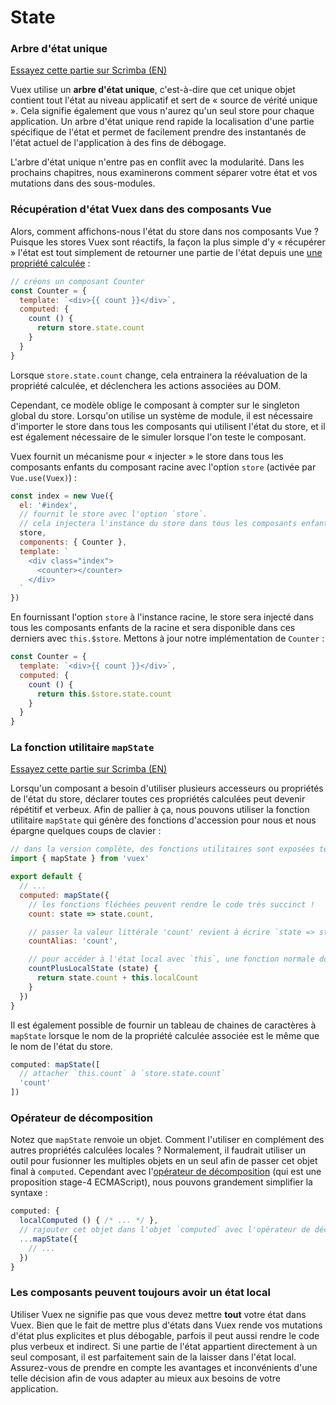 # State

### Arbre d'état unique

<div class="scrimba"><a href="https://scrimba.com/p/pnyzgAP/cWw3Zhb" target="_blank" rel="noopener noreferrer">Essayez cette partie sur Scrimba (EN)</a></div>

Vuex utilise un **arbre d'état unique**, c'est-à-dire que cet unique objet contient tout l'état au niveau applicatif et sert de « source de vérité unique ». Cela signifie également que vous n'aurez qu'un seul store pour chaque application. Un arbre d'état unique rend rapide la localisation d'une partie spécifique de l'état et permet de facilement prendre des instantanés de l'état actuel de l'application à des fins de débogage.

L'arbre d'état unique n'entre pas en conflit avec la modularité. Dans les prochains chapitres, nous examinerons comment séparer votre état et vos mutations dans des sous-modules.

### Récupération d'état Vuex dans des composants Vue

Alors, comment affichons-nous l'état du store dans nos composants Vue ? Puisque les stores Vuex sont réactifs, la façon la plus simple d'y « récupérer » l'état est tout simplement de retourner une partie de l'état depuis une [une propriété calculée](https://fr.vuejs.org/guide/computed.html) :

``` js
// créons un composant Counter
const Counter = {
  template: `<div>{{ count }}</div>`,
  computed: {
    count () {
      return store.state.count
    }
  }
}
```

Lorsque `store.state.count` change, cela entrainera la réévaluation de la propriété calculée, et déclenchera les actions associées au DOM.

Cependant, ce modèle oblige le composant à compter sur le singleton global du store. Lorsqu'on utilise un système de module, il est nécessaire d'importer le store dans tous les composants qui utilisent l'état du store, et il est également nécessaire de le simuler lorsque l'on teste le composant.

Vuex fournit un mécanisme pour « injecter » le store dans tous les composants enfants du composant racine avec l'option `store` (activée par `Vue.use(Vuex)`) :

``` js
const index = new Vue({
  el: '#index',
  // fournit le store avec l'option `store`.
  // cela injectera l'instance du store dans tous les composants enfants.
  store,
  components: { Counter },
  template: `
    <div class="index">
      <counter></counter>
    </div>
  `
})
```

En fournissant l'option `store` à l'instance racine, le store sera injecté dans tous les composants enfants de la racine et sera disponible dans ces derniers avec `this.$store`. Mettons à jour notre implémentation de `Counter` :

``` js
const Counter = {
  template: `<div>{{ count }}</div>`,
  computed: {
    count () {
      return this.$store.state.count
    }
  }
}
```

### La fonction utilitaire `mapState`

<div class="scrimba"><a href="https://scrimba.com/p/pnyzgAP/c8Pz7BSK" target="_blank" rel="noopener noreferrer">Essayez cette partie sur Scrimba (EN)</a></div>

Lorsqu'un composant a besoin d'utiliser plusieurs accesseurs ou propriétés de l'état du store, déclarer toutes ces propriétés calculées peut devenir répétitif et verbeux. Afin de pallier à ça, nous pouvons utiliser la fonction utilitaire `mapState` qui génère des fonctions d'accession pour nous et nous épargne quelques coups de clavier :

``` js
// dans la version complète, des fonctions utilitaires sont exposées telles que `Vuex.mapState`
import { mapState } from 'vuex'

export default {
  // ...
  computed: mapState({
    // les fonctions fléchées peuvent rendre le code très succinct !
    count: state => state.count,

    // passer la valeur littérale 'count' revient à écrire `state => state.count`
    countAlias: 'count',

    // pour accéder à l'état local avec `this`, une fonction normale doit être utilisée
    countPlusLocalState (state) {
      return state.count + this.localCount
    }
  })
}
```

Il est également possible de fournir un tableau de chaines de caractères à `mapState` lorsque le nom de la propriété calculée associée est le même que le nom de l'état du store.

``` js
computed: mapState([
  // attacher `this.count` à `store.state.count`
  'count'
])
```

### Opérateur de décomposition

Notez que `mapState` renvoie un objet. Comment l'utiliser en complément des autres propriétés calculées locales ? Normalement, il faudrait utiliser un outil pour fusionner les multiples objets en un seul afin de passer cet objet final à `computed`. Cependant avec l'[opérateur de décomposition](https://github.com/sebmarkbage/ecmascript-rest-spread) (qui est une proposition stage-4 ECMAScript), nous pouvons grandement simplifier la syntaxe :

``` js
computed: {
  localComputed () { /* ... */ },
  // rajouter cet objet dans l'objet `computed` avec l'opérateur de décomposition
  ...mapState({
    // ...
  })
}
```

### Les composants peuvent toujours avoir un état local

Utiliser Vuex ne signifie pas que vous devez mettre **tout** votre état dans Vuex. Bien que le fait de mettre plus d'états dans Vuex rende vos mutations d'état plus explicites et plus débogable, parfois il peut aussi rendre le code plus verbeux et indirect. Si une partie de l'état appartient directement à un seul composant, il est parfaitement sain de la laisser dans l'état local. Assurez-vous de prendre en compte les avantages et inconvénients d'une telle décision afin de vous adapter au mieux aux besoins de votre application.
